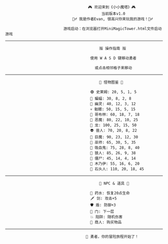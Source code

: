                                          🎮 欢迎来到《小小魔塔》🎮
                                               当前版本v1.0
                                  🧙‍♂️ 我是作者Evan, 很高兴你来玩我的游戏！🧙‍♂️

                              游戏启动：在浏览器打开MiniMagicTower.html文件启动游戏

****

                                              🈯 操作指南 🈯
                                              
                                          使用 W A S D 键移动勇者

                                            或点击相邻格子来移动

****

                                              🧟 怪物图鉴 🧟
                                              
                                          🟢 史莱姆: 20, 5, 1, 5
                                          🦇 蝙蝠: 30, 8, 2, 8
                                          👻 幽灵: 40, 12, 3, 12
                                          💀 骷髅: 50, 15, 5, 15
                                          👺 哥布林: 60, 18, 7, 18
                                          👹 恶魔: 80, 22, 10, 25
                                          🐉 龙: 100, 25, 15, 50
                                          👽 兽人: 70, 20, 8, 22
                                          🧌 巨魔: 90, 23, 12, 30
                                          🧙 巫师: 65, 30, 5, 35
                                          🧛 吸血鬼: 75, 28, 8, 40
                                          🐺 狼人: 85, 26, 9, 38
                                          🧟 僵尸: 45, 14, 4, 14
                                          🧞 木乃伊: 55, 16, 6, 20
                                          🗿 石头人: 110, 20, 18, 45

****

                                              🧙 NPC & 道具 🎁

                                          🧪 药水: 恢复20点生命
                                          🗡️ 剑: 攻击+5
                                          🛡️ 盾: 防御+3
                                          📶 门: 下一层
                                          💥 陷阱: 随机伤害
                                          🤠 商人: 购买物品

****

                                        🚀 勇者，你的冒险旅程开始了！
